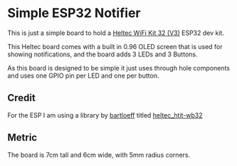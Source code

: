 # Simple ESP32 Notifier

This is just a simple board to hold a
[Heltec WiFi Kit 32 (V3)](https://heltec.org/project/wifi-kit32-v3/) ESP32 dev
kit.

This Heltec board comes with a built in 0.96 OLED screen that is used for
showing notifications, and the board adds 3 LEDs and 3 Buttons.

As this board is designed to be simple it just uses through hole components and
uses one GPIO pin per LED and one per button.

## Credit

For the ESP I am using a library by [bartloeff](https://github.com/bartloeff)
titled [heltec_htit-wb32](https://github.com/bartloeff/heltec_htit-wb32)



## Metric

The board is 7cm tall and 6cm wide, with 5mm radius corners.